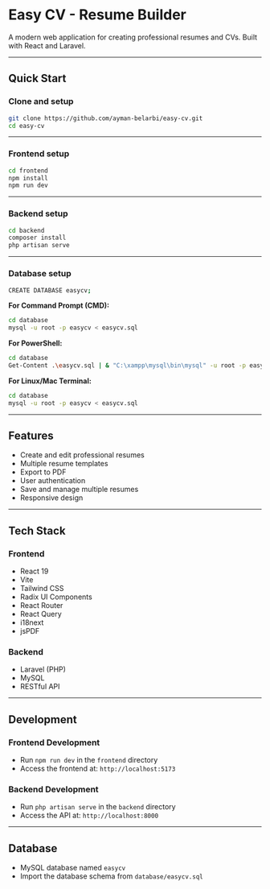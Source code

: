 # Easy CV - Resume Builder

A modern web application for creating professional resumes and CVs. Built with React and Laravel.

---

## Quick Start

### Clone and setup

```bash
git clone https://github.com/ayman-belarbi/easy-cv.git
cd easy-cv
```

---

### Frontend setup

```bash
cd frontend
npm install
npm run dev
```

---

### Backend setup

```bash
cd backend
composer install
php artisan serve
```

---

### Database setup

```bash
CREATE DATABASE easycv;
```

**For Command Prompt (CMD):**

```bash
cd database
mysql -u root -p easycv < easycv.sql
```

**For PowerShell:**

```bash
cd database
Get-Content .\easycv.sql | & "C:\xampp\mysql\bin\mysql" -u root -p easycv
```

**For Linux/Mac Terminal:**

```bash
cd database
mysql -u root -p easycv < easycv.sql
```

---

## Features

* Create and edit professional resumes
* Multiple resume templates
* Export to PDF
* User authentication
* Save and manage multiple resumes
* Responsive design

---

## Tech Stack

### Frontend

* React 19
* Vite
* Tailwind CSS
* Radix UI Components
* React Router
* React Query
* i18next
* jsPDF

### Backend

* Laravel (PHP)
* MySQL
* RESTful API

---

## Development

### Frontend Development

* Run `npm run dev` in the `frontend` directory
* Access the frontend at: `http://localhost:5173`

### Backend Development

* Run `php artisan serve` in the `backend` directory
* Access the API at: `http://localhost:8000`

---

## Database

* MySQL database named `easycv`
* Import the database schema from `database/easycv.sql`
